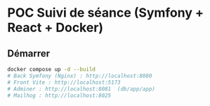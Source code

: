 # POC Suivi de séance (Symfony + React + Docker)

## Démarrer
```bash
docker compose up -d --build
# Back Symfony (Nginx) : http://localhost:8080
# Front Vite : http://localhost:5173
# Adminer : http://localhost:8081  (db/app/app)
# Mailhog : http://localhost:8025